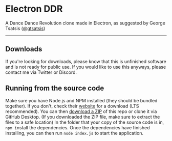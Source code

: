 # Electron DDR
A Dance Dance Revolution clone made in Electron, as suggested by George Tsatsis ([@gtsatsis](https://www.github.com/gtsatsis))

---

## Downloads
If you're looking for downloads, please know that this is unfinished software and is not ready for public use. If you would like to use this anyways, please contact me via Twitter or Discord.

## Running from the source code
Make sure you have Node.js and NPM installed (they should be bundled together). If you don't, check their [website](https://www.nodejs.org/) for a download (LTS recommended). You can then [download a ZIP](https://github.com/GlitchMasta47/electron-ddr/archive/master.zip) of this repo or clone it via GitHub Desktop. (If you downloaded the ZIP file, make sure to extract the files to a safe location) In the folder that your copy of the source code is in, `npm i`nstall the dependencies. Once the dependencies have finished installing, you can then run `node index.js` to start the application.
